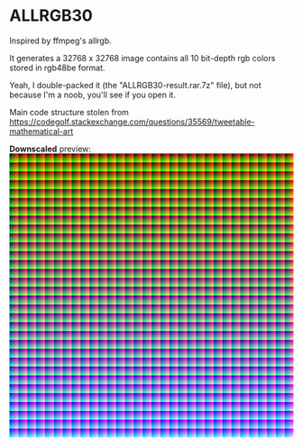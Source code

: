 # ALLRGB30
Inspired by ffmpeg's allrgb.

It generates a 32768 x 32768 image contains all 10 bit-depth rgb colors stored in rgb48be format.

Yeah, I double-packed it (the "ALLRGB30-result.rar.7z" file), but not because I'm a noob, you'll see if you open it.

Main code structure stolen from https://codegolf.stackexchange.com/questions/35569/tweetable-mathematical-art

**Downscaled** preview: 
![Preview](https://raw.githubusercontent.com/Mr-Z-2697/ALLRGB30/main/DownscaledPreview.png)
